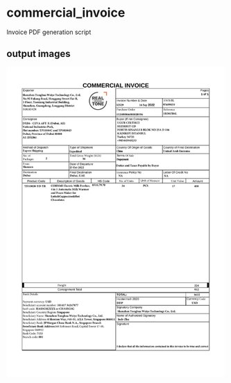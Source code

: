 # commercial_invoice
Invoice PDF generation script


## output images


![Image1](CommercialInvoice.png)